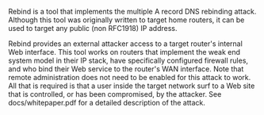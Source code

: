 Rebind is a tool that implements the multiple A record DNS rebinding attack. Although this tool was originally written to target home routers, it can be used to target any public (non RFC1918) IP address.

Rebind provides an external attacker access to a target router's internal Web interface. This tool works on routers that implement the weak end system model in their IP stack, have specifically configured firewall rules, and who bind their Web service to the router's WAN interface. Note that remote administration does not need to be enabled for this attack to work. All that is required is that a user inside the target network surf to a Web site that is controlled, or has been compromised, by the attacker. See docs/whitepaper.pdf for a detailed description of the attack.